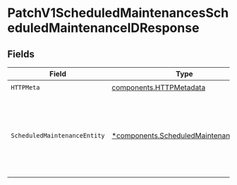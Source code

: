 # PatchV1ScheduledMaintenancesScheduledMaintenanceIDResponse


## Fields

| Field                                                                                                                | Type                                                                                                                 | Required                                                                                                             | Description                                                                                                          |
| -------------------------------------------------------------------------------------------------------------------- | -------------------------------------------------------------------------------------------------------------------- | -------------------------------------------------------------------------------------------------------------------- | -------------------------------------------------------------------------------------------------------------------- |
| `HTTPMeta`                                                                                                           | [components.HTTPMetadata](../../models/components/httpmetadata.md)                                                   | :heavy_check_mark:                                                                                                   | N/A                                                                                                                  |
| `ScheduledMaintenanceEntity`                                                                                         | [*components.ScheduledMaintenanceEntity](../../models/components/scheduledmaintenanceentity.md)                      | :heavy_minus_sign:                                                                                                   | Change the conditions of a scheduled maintenance event, including updating any status page announcements of changes. |